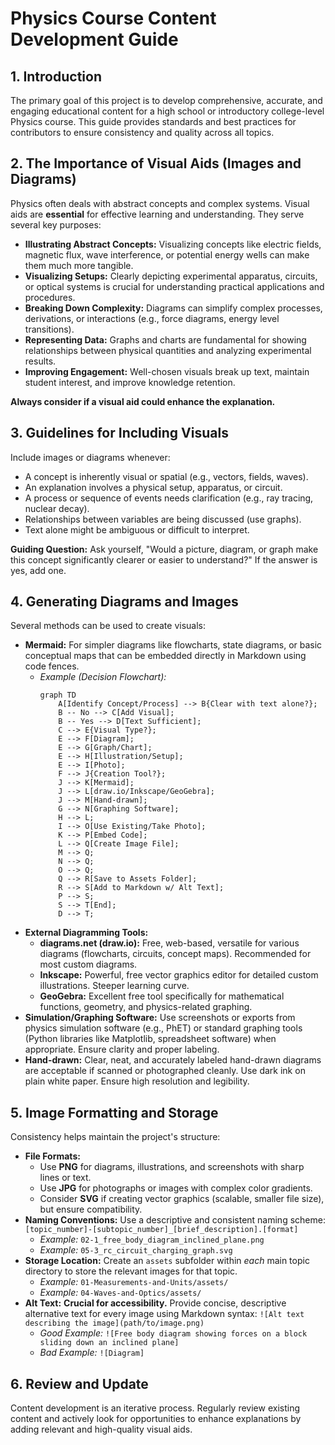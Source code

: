 # Physics Course Content Development Guide

## 1. Introduction

The primary goal of this project is to develop comprehensive, accurate, and engaging educational content for a high school or introductory college-level Physics course. This guide provides standards and best practices for contributors to ensure consistency and quality across all topics.

## 2. The Importance of Visual Aids (Images and Diagrams)

Physics often deals with abstract concepts and complex systems. Visual aids are **essential** for effective learning and understanding. They serve several key purposes:

*   **Illustrating Abstract Concepts:** Visualizing concepts like electric fields, magnetic flux, wave interference, or potential energy wells can make them much more tangible.
*   **Visualizing Setups:** Clearly depicting experimental apparatus, circuits, or optical systems is crucial for understanding practical applications and procedures.
*   **Breaking Down Complexity:** Diagrams can simplify complex processes, derivations, or interactions (e.g., force diagrams, energy level transitions).
*   **Representing Data:** Graphs and charts are fundamental for showing relationships between physical quantities and analyzing experimental results.
*   **Improving Engagement:** Well-chosen visuals break up text, maintain student interest, and improve knowledge retention.

**Always consider if a visual aid could enhance the explanation.**

## 3. Guidelines for Including Visuals

Include images or diagrams whenever:

*   A concept is inherently visual or spatial (e.g., vectors, fields, waves).
*   An explanation involves a physical setup, apparatus, or circuit.
*   A process or sequence of events needs clarification (e.g., ray tracing, nuclear decay).
*   Relationships between variables are being discussed (use graphs).
*   Text alone might be ambiguous or difficult to interpret.

**Guiding Question:** Ask yourself, "Would a picture, diagram, or graph make this concept significantly clearer or easier to understand?" If the answer is yes, add one.

## 4. Generating Diagrams and Images

Several methods can be used to create visuals:

*   **Mermaid:** For simpler diagrams like flowcharts, state diagrams, or basic conceptual maps that can be embedded directly in Markdown using code fences.
    *   *Example (Decision Flowchart):*
        ```mermaid
        graph TD
            A[Identify Concept/Process] --> B{Clear with text alone?};
            B -- No --> C[Add Visual];
            B -- Yes --> D[Text Sufficient];
            C --> E{Visual Type?};
            E --> F[Diagram];
            E --> G[Graph/Chart];
            E --> H[Illustration/Setup];
            E --> I[Photo];
            F --> J{Creation Tool?};
            J --> K[Mermaid];
            J --> L[draw.io/Inkscape/GeoGebra];
            J --> M[Hand-drawn];
            G --> N[Graphing Software];
            H --> L;
            I --> O[Use Existing/Take Photo];
            K --> P[Embed Code];
            L --> Q[Create Image File];
            M --> Q;
            N --> Q;
            O --> Q;
            Q --> R[Save to Assets Folder];
            R --> S[Add to Markdown w/ Alt Text];
            P --> S;
            S --> T[End];
            D --> T;
        ```
*   **External Diagramming Tools:**
    *   **diagrams.net (draw.io):** Free, web-based, versatile for various diagrams (flowcharts, circuits, concept maps). Recommended for most custom diagrams.
    *   **Inkscape:** Powerful, free vector graphics editor for detailed custom illustrations. Steeper learning curve.
    *   **GeoGebra:** Excellent free tool specifically for mathematical functions, geometry, and physics-related graphing.
*   **Simulation/Graphing Software:** Use screenshots or exports from physics simulation software (e.g., PhET) or standard graphing tools (Python libraries like Matplotlib, spreadsheet software) when appropriate. Ensure clarity and proper labeling.
*   **Hand-drawn:** Clear, neat, and accurately labeled hand-drawn diagrams are acceptable if scanned or photographed cleanly. Use dark ink on plain white paper. Ensure high resolution and legibility.

## 5. Image Formatting and Storage

Consistency helps maintain the project's structure:

*   **File Formats:**
    *   Use **PNG** for diagrams, illustrations, and screenshots with sharp lines or text.
    *   Use **JPG** for photographs or images with complex color gradients.
    *   Consider **SVG** if creating vector graphics (scalable, smaller file size), but ensure compatibility.
*   **Naming Conventions:** Use a descriptive and consistent naming scheme:
    `[topic_number]-[subtopic_number]_[brief_description].[format]`
    *   *Example:* `02-1_free_body_diagram_inclined_plane.png`
    *   *Example:* `05-3_rc_circuit_charging_graph.svg`
*   **Storage Location:** Create an `assets` subfolder within *each* main topic directory to store the relevant images for that topic.
    *   *Example:* `01-Measurements-and-Units/assets/`
    *   *Example:* `04-Waves-and-Optics/assets/`
*   **Alt Text:** **Crucial for accessibility.** Provide concise, descriptive alternative text for every image using Markdown syntax: `![Alt text describing the image](path/to/image.png)`
    *   *Good Example:* `![Free body diagram showing forces on a block sliding down an inclined plane]`
    *   *Bad Example:* `![Diagram]`

## 6. Review and Update

Content development is an iterative process. Regularly review existing content and actively look for opportunities to enhance explanations by adding relevant and high-quality visual aids.